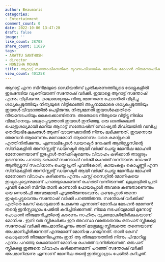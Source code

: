 ```yaml
---
author: Beaumaris
categories:
- Entertainment
comment_count: 0
date: 2022-10-06 13:47:20
draft: false
image: ''
like_count: 28708
share_count: 11629
tags:
- ARATTU SANTHOSH
- director
- MONISHA MOHAN
title: ആറാട്ട് സന്തോഷിനെതിരെ യുവസംവിധായിക മോനിഷ മോഹൻ നിയമനടപടിക്ക്
view_count: 401258
---
```


ആറാട്ട് എന്ന സിനിമയുടെ ഓഡിയൻസ് പ്രതികരണത്തിലൂടെ ട്രോളുകളിൽ ഇടംനേടിയ വ്യക്തിയാണ് സന്തോഷ് വർക്കി. ഇയാളെ ആറാട്ട് സന്തോഷ് എന്നും വിളിക്കുന്നു. കാലങ്ങളോളം നിത്യ മേനോനെ ഫോണിൽ വിളിച്ചു ശല്യപ്പെടുത്തിയും നിത്യയുടെ വീട്ടിലെത്തി അച്ഛനമ്മമാരെ ശല്യപ്പെടുത്തിയും ഇയാൾ വിവാദത്തിൽ പെട്ടിരുന്നു. നിത്യമേനൻ ഇയാൾക്കെതിരെ നിയമനടപടിയും കൈക്കൊണ്ടിരുന്നു. അതോടെ നിത്യയെ വിട്ടിട്ടു നിഖില വിമലിനെയും ശല്യപ്പെടുത്താൻ ഇയാൾ തുനിഞ്ഞു. ഒരു ഓൺലൈൻ പൊതുശല്യമായി മാറിയ ആറാട്ട് സന്തോഷിന് സോഷ്യൽ മീഡിയയിൽ വമ്പിച്ച തെറിയഭിഷേകങ്ങൾ ആണ് വായനക്കാരിൽ നിന്നും ലഭിക്കുന്നത്. ഇവനൊരു ഞരമ്പൻ ആണെന്നും മനോരോഗി ആണെന്നും വരെ കമന്റുകൾ എത്തിനിൽക്കുന്നു.. എന്നാലിപ്പോൾ ഡയറക്ടർ റോഷൻ ആൻഡ്രൂസിന്റെ സിനിമകളിൽ അസിസ്റ്റന്റ് ഡയറക്ടർ ആയി വർക്ക്‌ ചെയ്ത മോനിഷ മോഹൻ മേനോനെയാണ് ഇപ്പോൾ തനിക്കിഷ്ടമെന്നും വിവാഹം കഴിക്കാൻ താല്പര്യം ഉണ്ടെന്നും പറഞ്ഞു കൊണ്ട് സന്തോഷ്‌ വർക്കി രംഗത്ത് വന്നിരുന്നു. റോഷൻ ആൻഡ്രൂസ് സംവിധാനം ചെയ്ത പ്രതി പൂവൻകോഴി, കായംകുളം കൊച്ചുണ്ണി എന്ന സിനിമകളിൽ അസിസ്റ്റന്റ് ഡയറക്ടർ ആയി വർക്ക്‌ ചെയ്ത മോനിഷ മോഹൻ മേനോനെ വിവാഹം കഴിക്കണം എന്നും ഫസ്റ്റ് സൈറ്റിൽ മോനിഷയെ ഇഷ്ടപ്പെട്ടെന്നുമാണ് പറഞ്ഞുകൊണ്ടന്ന് രംഗത്ത് വന്നിരുന്നത്. ലുലുമാളിൽ പ്രതി പൂവൻ കോഴി സിനിമ താൻ കാണാൻ പോയപ്പോൾ അവരെ കണ്ടതാണെന്നും ഒരു സെൽഫി അവരുമായി എടുത്തിരുന്നുവെന്നും കണ്ടപ്പോൾ തന്നെ ഇഷ്ടപ്പെട്ടുവെന്നും സന്തോഷ്‌ വർക്കി പറഞ്ഞിരുന്നു. സന്തോഷ്‌ വർക്കിക്ക് എതിരെ കേസ് കൊടുക്കാൻ പോകുന്നു എന്നാണ് മോനിഷ മോഹൻ മേനോൻ തന്റെ ഇൻസ്റ്റാഗ്രാം പേജിൽ കുറിച്ചിരിക്കുന്നത്. നിയമ നടപടിയുമായി മുന്നോട്ട് പോകാൻ തീരുമാനിച്ചതിന്റെ കാരണം സഹിതം വ്യക്തമാക്കിയിരിക്കുകയാണ് മോനിഷ . ഇനി ഒരു സ്ത്രീകൾക്കും ഈ അവസ്ഥ വരരുതെന്നും ഒരുപാട് സ്ത്രീകളെ സന്തോഷ്‌ വർക്കി അപമാനിച്ചെന്നും അത് മാത്രമല്ല സ്ത്രീത്വത്തെ തന്നെയാണ് അപമാനിച്ചിരിക്കുന്നത് എന്നുമാണ് മോനിഷ പറയുന്നത്. താൻ കേസ് കൊടുക്കാൻ തീരുമാനിച്ചെന്നും ഇനി ആ തീരുമാനത്തിൽ നിന്നും പിന്മാറില്ല എന്നും പറഞ്ഞു കൊണ്ടാണ് മോനിഷ രംഗത്ത് വന്നിരിക്കുന്നത്. ഒരുപാട് സ്ത്രീകളെ ഇങ്ങനെ വിവാഹം കഴിക്കണമെന്ന് പറഞ്ഞ് സന്തോഷ്‌ വർക്കി അപമാനിക്കുന്നു എന്നാണ് മോനിഷ തന്റെ ഇൻസ്റ്റാഗ്രാം പേജിൽ കുറിച്ചത്.